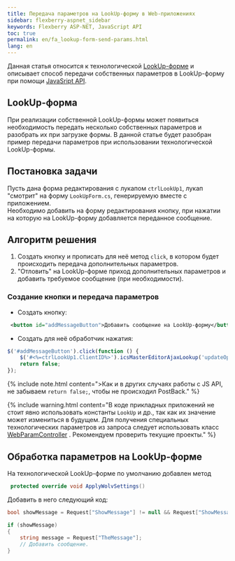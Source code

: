 ```yaml
---
title: Передача параметров на LookUp-форму в Web-приложениях
sidebar: flexberry-aspnet_sidebar
keywords: Flexberry ASP-NET, JavaScript API
toc: true
permalink: en/fa_lookup-form-send-params.html
lang: en
---
```


Данная статья относится к технологической [LookUp-форме](fa_tech-forms-web.html) и описывает способ передачи собственных параметров в LookUp-форму при помощи [JavaSript API](fa_lookup-overview.html).

## LookUp-форма

При реализации собственной LookUp-формы может появиться необходимость передать несколько собственных параметров и разобрать их при загрузке формы. В данной статье будет разобран пример передачи параметров при использовании технологической LookUp-формы.

## Постановка задачи

Пусть дана форма редактирования с лукапом `ctrlLookUp1`, лукап "смотрит" на форму `LookUpForm.cs`, генерируемую вместе с приложением.  
Необходимо добавить на форму редактирования кнопку, при нажатии на которую на LookUp-форму добавляется переданное сообщение.

## Алгоритм решения

1. Создать кнопку и прописать для неё метод `click`, в котором будет происходить передача дополнительных параметров.
2. "Отловить" на LookUp-форме приход дополнительных параметров и добавить требуемое сообщение (при необходимости).

### Создание кнопки и передача параметров

* Создать кнопку:

```xml
 <button id="addMessageButton">Добавить сообщение на LookUp-форму</button> 
```

* Создать для неё обработчик нажатия:

```javascript
$('#addMessageButton').click(function () {
    $('#<%=ctrlLookUp1.ClientID%>').icsMasterEditorAjaxLookup('updateOptions', { formParams: 'ShowMessage=true&TheMessage=Сообщение' });
    return false;
});
```

{% include note.html content=">Как и в других случаях работы с JS API, не забываем `return false;`, чтобы не происходил PostBack." %}


{% include warning.html content="В коде прикладных приложений не стоит явно использовать константы `LookUp` и др., так как их значение может измениться в будущем. Для получения специальных технологических параметров из запроса следует использовать класс [WebParamController](fa_get-query-parameters-forms.html) . Рекомендуем проверить текущие проекты." %}

## Обработка параметров на LookUp-форме

На технологической LookUp-форме по умолчанию добавлен метод 

```csharp
 protected override void ApplyWolvSettings() 
```

Добавить в него следующий код:

```csharp
bool showMessage = Request["ShowMessage"] != null && Request["ShowMessage"] == "true";

if (showMessage)
{
    string message = Request["TheMessage"];
    // Добавить сообщение.
}
```
